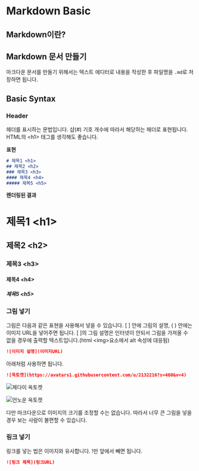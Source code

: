 # Markdown Basic

## Markdown이란?

## Markdown 문서 만들기
마크다운 문서를 만들기 위해서는 텍스트 에디터로 내용을 작성한 후 파일명을 `.md`로 저장하면 됩니다. 

## Basic Syntax

### Header
헤더를 표시하는 문법입니다. 샵(#) 기호 개수에 따라서 해당하는 헤더로 표현됩니다. HTML의 &lt;h1&gt; 태그를 생각해도 좋습니다. 

**표현** 

```md
# 제목1 <h1>
## 제목2 <h2>
### 제목3 <h3>
#### 제목4 <h4>
##### 제목5 <h5>
```

**렌더링된 결과**
# 제목1 &lt;h1&gt;
## 제목2 &lt;h2&gt;
### 제목3 &lt;h3&gt;
#### 제목4 &lt;h4&gt;
##### 제목5 &lt;h5&gt;

### 그림 넣기
그림은 다음과 같은 표현을 사용해서 넣을 수 있습니다. [ ] 안에 그림의 설명, ( ) 안에는 이미지 URL을 넣어주면 됩니다. [ ]의 그림 설명은 인터넷이 안되서 그림을 가져올 수 없을 경우에 출력할 텍스트입니다.(html &lt;img&gt;요소에서 alt 속성에 대응됨)

```md
![이미지 설명](이미지URL)
```

아래처럼 사용하면 됩니다.

```md
![옥토캣](https://avatars1.githubusercontent.com/u/2132216?s=460&v=4)
```

![제다이 옥토캣](https://avatars1.githubusercontent.com/u/2132216?s=460&v=4)

![언노운 옥토캣](https://avatars1.githubusercontent.com/u/0)

다만 마크다운으로 이미지의 크기를 조정할 수는 없습니다. 따라서 너무 큰 그림을 넣을 경우 보는 사람이 불편할 수 있습니다.

### 링크 넣기
링크를 넣는 법은 이미지와 유사합니다. !만 앞에서 빼면 됩니다.

```md
![링크 제목](링크URL)
```
